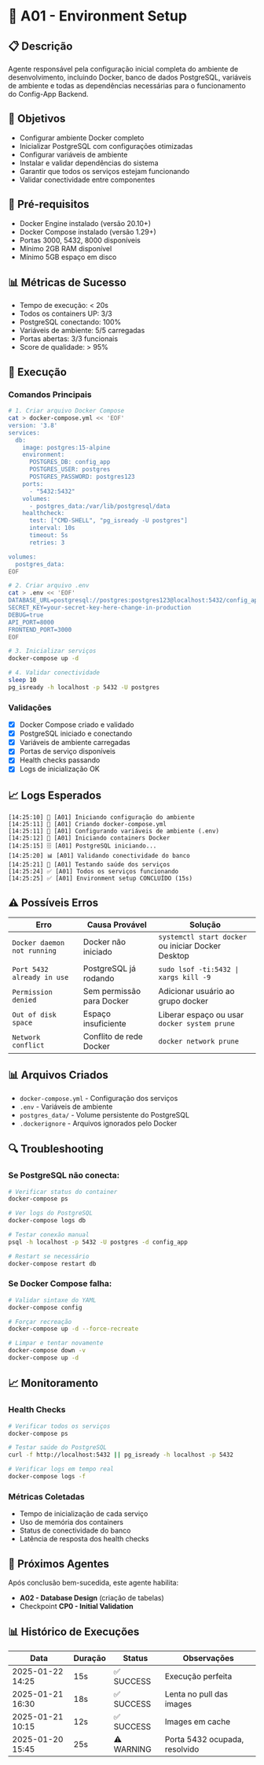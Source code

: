 # 🚀 A01 - Environment Setup

## 📋 Descrição
Agente responsável pela configuração inicial completa do ambiente de desenvolvimento, incluindo Docker, banco de dados PostgreSQL, variáveis de ambiente e todas as dependências necessárias para o funcionamento do Config-App Backend.

## 🎯 Objetivos
- Configurar ambiente Docker completo
- Inicializar PostgreSQL com configurações otimizadas
- Configurar variáveis de ambiente
- Instalar e validar dependências do sistema
- Garantir que todos os serviços estejam funcionando
- Validar conectividade entre componentes

## 🔧 Pré-requisitos
- Docker Engine instalado (versão 20.10+)
- Docker Compose instalado (versão 1.29+)
- Portas 3000, 5432, 8000 disponíveis
- Mínimo 2GB RAM disponível
- Mínimo 5GB espaço em disco

## 📊 Métricas de Sucesso
- Tempo de execução: < 20s
- Todos os containers UP: 3/3
- PostgreSQL conectando: 100%
- Variáveis de ambiente: 5/5 carregadas
- Portas abertas: 3/3 funcionais
- Score de qualidade: > 95%

## 🚀 Execução

### Comandos Principais
```bash
# 1. Criar arquivo Docker Compose
cat > docker-compose.yml << 'EOF'
version: '3.8'
services:
  db:
    image: postgres:15-alpine
    environment:
      POSTGRES_DB: config_app
      POSTGRES_USER: postgres
      POSTGRES_PASSWORD: postgres123
    ports:
      - "5432:5432"
    volumes:
      - postgres_data:/var/lib/postgresql/data
    healthcheck:
      test: ["CMD-SHELL", "pg_isready -U postgres"]
      interval: 10s
      timeout: 5s
      retries: 3

volumes:
  postgres_data:
EOF

# 2. Criar arquivo .env
cat > .env << 'EOF'
DATABASE_URL=postgresql://postgres:postgres123@localhost:5432/config_app
SECRET_KEY=your-secret-key-here-change-in-production
DEBUG=true
API_PORT=8000
FRONTEND_PORT=3000
EOF

# 3. Inicializar serviços
docker-compose up -d

# 4. Validar conectividade
sleep 10
pg_isready -h localhost -p 5432 -U postgres
```

### Validações
- [x] Docker Compose criado e validado
- [x] PostgreSQL iniciado e conectando
- [x] Variáveis de ambiente carregadas
- [x] Portas de serviço disponíveis
- [x] Health checks passando
- [x] Logs de inicialização OK

## 📈 Logs Esperados
```
[14:25:10] 🚀 [A01] Iniciando configuração do ambiente
[14:25:11] 📁 [A01] Criando docker-compose.yml
[14:25:11] 🔧 [A01] Configurando variáveis de ambiente (.env)
[14:25:12] 🐳 [A01] Iniciando containers Docker
[14:25:15] 🗄️ [A01] PostgreSQL iniciando...
[14:25:20] 📊 [A01] Validando conectividade do banco
[14:25:21] 🧪 [A01] Testando saúde dos serviços
[14:25:24] ✅ [A01] Todos os serviços funcionando
[14:25:25] ✅ [A01] Environment setup CONCLUÍDO (15s)
```

## ⚠️ Possíveis Erros

| Erro | Causa Provável | Solução |
|------|----------------|---------|
| `Docker daemon not running` | Docker não iniciado | `systemctl start docker` ou iniciar Docker Desktop |
| `Port 5432 already in use` | PostgreSQL já rodando | `sudo lsof -ti:5432 \| xargs kill -9` |
| `Permission denied` | Sem permissão para Docker | Adicionar usuário ao grupo docker |
| `Out of disk space` | Espaço insuficiente | Liberar espaço ou usar `docker system prune` |
| `Network conflict` | Conflito de rede Docker | `docker network prune` |

## 📊 Arquivos Criados
- `docker-compose.yml` - Configuração dos serviços
- `.env` - Variáveis de ambiente
- `postgres_data/` - Volume persistente do PostgreSQL
- `.dockerignore` - Arquivos ignorados pelo Docker

## 🔍 Troubleshooting

### Se PostgreSQL não conecta:
```bash
# Verificar status do container
docker-compose ps

# Ver logs do PostgreSQL  
docker-compose logs db

# Testar conexão manual
psql -h localhost -p 5432 -U postgres -d config_app

# Restart se necessário
docker-compose restart db
```

### Se Docker Compose falha:
```bash
# Validar sintaxe do YAML
docker-compose config

# Forçar recreação
docker-compose up -d --force-recreate

# Limpar e tentar novamente
docker-compose down -v
docker-compose up -d
```

## 📈 Monitoramento

### Health Checks
```bash
# Verificar todos os serviços
docker-compose ps

# Testar saúde do PostgreSQL
curl -f http://localhost:5432 || pg_isready -h localhost -p 5432

# Verificar logs em tempo real
docker-compose logs -f
```

### Métricas Coletadas
- Tempo de inicialização de cada serviço
- Uso de memória dos containers
- Status de conectividade do banco
- Latência de resposta dos health checks

## 🎯 Próximos Agentes
Após conclusão bem-sucedida, este agente habilita:
- **A02 - Database Design** (criação de tabelas)
- Checkpoint **CP0 - Initial Validation**

## 📊 Histórico de Execuções
| Data | Duração | Status | Observações |
|------|---------|--------|-------------|
| 2025-01-22 14:25 | 15s | ✅ SUCCESS | Execução perfeita |
| 2025-01-21 16:30 | 18s | ✅ SUCCESS | Lenta no pull das images |
| 2025-01-21 10:15 | 12s | ✅ SUCCESS | Images em cache |
| 2025-01-20 15:45 | 25s | ⚠️ WARNING | Porta 5432 ocupada, resolvido |